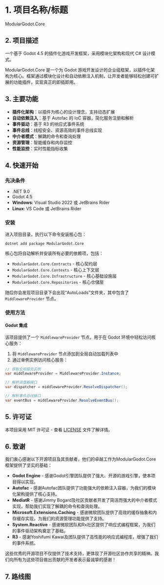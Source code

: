 # 1. 项目名称/标题

ModularGodot.Core

## 2. 项目描述

一个基于 Godot 4.5 的插件化游戏开发框架，采用模块化架构和现代 C# 设计模式。

ModularGodot.Core 是一个为 Godot 游戏开发设计的企业级框架，以插件化架构为核心。框架通过模块化设计和自动依赖注入机制，让开发者能够轻松创建可扩展的功能插件，实现真正的即插即用。

## 3. 主要功能

- **插件化架构**：以插件为核心的设计理念，支持动态扩展
- **自动依赖注入**：基于 Autofac 的 IoC 容器，简化服务注册和解析
- **事件驱动**：基于 R3 的响应式事件系统
- **事件总线**：线程安全、资源高效的事件总线实现
- **中介者模式**：解耦的命令和查询处理
- **资源管理**：智能缓存和内存监控
- **性能监控**：实时性能指标收集

## 4. 快速开始

### 先决条件

- .NET 9.0
- Godot 4.5
- **Windows**: Visual Studio 2022 或 JetBrains Rider
- **Linux**: VS Code 或 JetBrains Rider

### 安装

进入项目目录，执行以下命令安装核心包：

```bash
dotnet add package ModularGodot.Core
```

核心包将自动解析并安装所有必要的依赖项，包括：

- `ModularGodot.Core.Contracts` - 核心契约层
- `ModularGodot.Core.Contexts` - 核心上下文层
- `ModularGodot.Core.Infrastructure` - 核心基础设施层
- `ModularGodot.Core.Repositories` - 核心仓储层

随后你会发现项目目录下会出现“AutoLoads”文件夹，其中包含了 `MiddlewareProvider` 节点。

### 使用方法

#### Godot 集成

该项目提供了一个 `MiddlewareProvider` 节点，用于在 Godot 环境中轻松访问核心服务：

1. 将 `MiddlewareProvider` 节点添加到全局自动加载列表中
2. 通过单例实例访问核心服务：

```csharp
// 获取全局服务实例
var middlewareProvider = MiddlewareProvider.Instance;

// 解析调度器接口
var dispatcher = middlewareProvider.ResolveDispatcher();

// 解析事件总线接口
var eventBus = middlewareProvider.ResolveEventBus();
```

## 5. 许可证

本项目采用 MIT 许可证 - 查看 [LICENSE](LICENSE) 文件了解详情。

## 6. 致谢

我们衷心感谢以下开源项目及其贡献者，他们的卓越工作为ModularGodot.Core框架提供了坚实的基础：

- **Godot Engine** - 感谢Godot引擎团队提供了强大、开源的游戏引擎，使本项目得以实现。
- **Autofac** - 感谢Autofac团队提供了功能强大的依赖注入容器，为我们的模块化架构提供了核心支持。
- **MediatR** - 感谢Jimmy Bogard及社区贡献者开发了简洁而强大的中介者模式实现，帮助我们实现了解耦的命令和查询处理。
- **Microsoft.Extensions.Caching** - 感谢微软团队提供了高效的缓存抽象和内存缓存实现，为我们的资源管理功能提供了支持。
- **System.Reactive** - 感谢微软团队和Rx社区提供了响应式编程框架，为我们的事件驱动架构奠定了基础。
- **R3** - 感谢Yoshifumi Kawai及团队提供了高性能的响应式编程库，增强了我们的事件系统。

这些优秀的开源项目不仅提供了技术支持，更体现了开源社区协作共享的精神。我们向所有为这些项目做出贡献的开发者表示最诚挚的感谢！


## 7. 路线图
